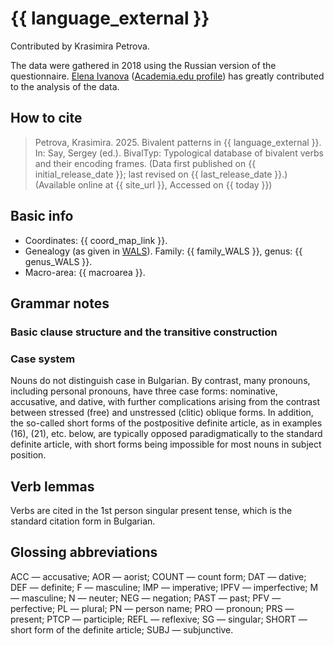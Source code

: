 # {{ language_external }}
Contributed by Krasimira Petrova.

The data were gathered in 2018 using the Russian version of the questionnaire. [Elena Ivanova](https://pureportal.spbu.ru/ru/persons/--(a338d7b4-22aa-4656-8f59-2719ca1c66c7)/cv.html?id=10027849) ([Academia.edu profile](https://spbu.academia.edu/IvanovaElena))
 has greatly contributed to the analysis of the data.

## How to cite
> Petrova, Krasimira. 2025. Bivalent patterns in {{ language_external }}. 
> In: Say, Sergey (ed.). BivalTyp: Typological database of bivalent verbs and their encoding frames. 
> (Data first published on {{ initial_release_date }}; last revised on {{ last_release_date }}.) 
> (Available online at {{ site_url }}, Accessed on {{ today }})

## Basic info
- Coordinates: {{ coord_map_link }}.
- Genealogy (as given in [WALS](https://wals.info/)). Family: {{ family_WALS }}, genus: {{ genus_WALS }}.
- Macro-area: {{ macroarea }}.

## Grammar notes

### Basic clause structure and the transitive construction

### Case system

Nouns do not distinguish case in Bulgarian. By contrast, many pronouns, including personal pronouns, have three case forms: nominative, accusative, and dative, with further complications arising from the contrast between stressed (free) and unstressed (clitic) oblique forms. In addition, the so-called short forms of the postpositive definite article, as in examples (16), (21), etc. below, are typically opposed paradigmatically to the standard definite article, with short forms being impossible for most nouns in subject position.

## Verb lemmas

Verbs are cited in the 1st person singular present tense, which is the standard citation form in Bulgarian.

## Glossing abbreviations

ACC — accusative; AOR — aorist; COUNT — count form; DAT — dative; DEF — definite; F — masculine; IMP — imperative; IPFV — imperfective; M — masculine; N — neuter; NEG — negation; PAST — past; PFV — perfective; PL — plural; PN — person name; PRO — pronoun; PRS — present; PTCP — participle; REFL — reflexive; SG — singular; SHORT — short form of the definite article; SUBJ — subjunctive.
